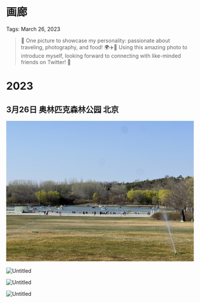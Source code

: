 # 画廊

Tags: March 26, 2023

> 📸 One picture to showcase my personality: passionate about traveling, photography, and food! 🌍✈️🍲 Using this amazing photo to introduce myself, looking forward to connecting with like-minded friends on Twitter! 🤗
> 

# 2023

## 3月26日 奥林匹克森林公园 北京

![Untitled](%E7%94%BB%E5%BB%8A%20567bc7d1452340c3bdaa1c5dbf3cef2b/Untitled.png)

![Untitled](%E7%94%BB%E5%BB%8A%20567bc7d1452340c3bdaa1c5dbf3cef2b/Untitled%201.png)

![Untitled](%E7%94%BB%E5%BB%8A%20567bc7d1452340c3bdaa1c5dbf3cef2b/Untitled%202.png)

![Untitled](%E7%94%BB%E5%BB%8A%20567bc7d1452340c3bdaa1c5dbf3cef2b/Untitled%203.png)